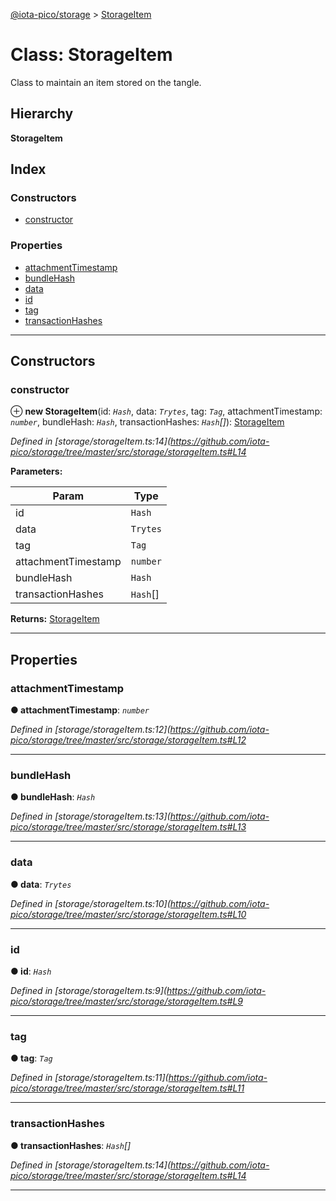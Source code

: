 [@iota-pico/storage](../README.md) > [StorageItem](../classes/storageitem.md)

# Class: StorageItem

Class to maintain an item stored on the tangle.

## Hierarchy

**StorageItem**

## Index

### Constructors

* [constructor](storageitem.md#constructor)

### Properties

* [attachmentTimestamp](storageitem.md#attachmenttimestamp)
* [bundleHash](storageitem.md#bundlehash)
* [data](storageitem.md#data)
* [id](storageitem.md#id)
* [tag](storageitem.md#tag)
* [transactionHashes](storageitem.md#transactionhashes)

---

## Constructors

<a id="constructor"></a>

###  constructor

⊕ **new StorageItem**(id: *`Hash`*, data: *`Trytes`*, tag: *`Tag`*, attachmentTimestamp: *`number`*, bundleHash: *`Hash`*, transactionHashes: *`Hash`[]*): [StorageItem](storageitem.md)

*Defined in [storage/storageItem.ts:14](https://github.com/iota-pico/storage/tree/master/src/storage/storageItem.ts#L14*

**Parameters:**

| Param | Type |
| ------ | ------ |
| id | `Hash` |
| data | `Trytes` |
| tag | `Tag` |
| attachmentTimestamp | `number` |
| bundleHash | `Hash` |
| transactionHashes | `Hash`[] |

**Returns:** [StorageItem](storageitem.md)

___

## Properties

<a id="attachmenttimestamp"></a>

###  attachmentTimestamp

**● attachmentTimestamp**: *`number`*

*Defined in [storage/storageItem.ts:12](https://github.com/iota-pico/storage/tree/master/src/storage/storageItem.ts#L12*

___
<a id="bundlehash"></a>

###  bundleHash

**● bundleHash**: *`Hash`*

*Defined in [storage/storageItem.ts:13](https://github.com/iota-pico/storage/tree/master/src/storage/storageItem.ts#L13*

___
<a id="data"></a>

###  data

**● data**: *`Trytes`*

*Defined in [storage/storageItem.ts:10](https://github.com/iota-pico/storage/tree/master/src/storage/storageItem.ts#L10*

___
<a id="id"></a>

###  id

**● id**: *`Hash`*

*Defined in [storage/storageItem.ts:9](https://github.com/iota-pico/storage/tree/master/src/storage/storageItem.ts#L9*

___
<a id="tag"></a>

###  tag

**● tag**: *`Tag`*

*Defined in [storage/storageItem.ts:11](https://github.com/iota-pico/storage/tree/master/src/storage/storageItem.ts#L11*

___
<a id="transactionhashes"></a>

###  transactionHashes

**● transactionHashes**: *`Hash`[]*

*Defined in [storage/storageItem.ts:14](https://github.com/iota-pico/storage/tree/master/src/storage/storageItem.ts#L14*

___

